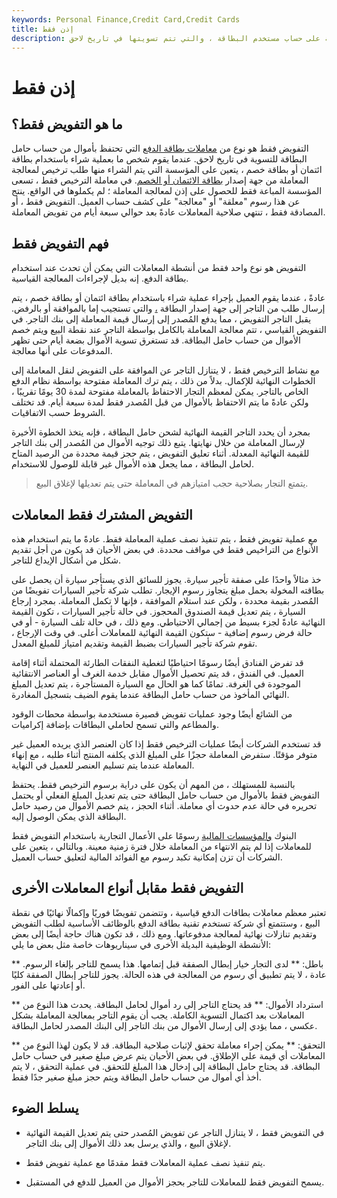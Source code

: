 ```yaml
---
keywords: Personal Finance,Credit Card,Credit Cards
title: إذن فقط
description: معاملة التفويض فقط هي المعاملة التي يتم فيها وضع معاملة معلقة على حساب مستخدم البطاقة ، والتي تتم تسويتها في تاريخ لاحق.
---
```


# إذن فقط
## ما هو التفويض فقط؟

التفويض فقط هو نوع من [معاملات بطاقة الدفع](/transaction) التي تحتفظ بأموال من حساب حامل البطاقة للتسوية في تاريخ لاحق. عندما يقوم شخص ما بعملية شراء باستخدام بطاقة ائتمان أو بطاقة خصم ، يتعين على المؤسسة التي يتم الشراء منها طلب ترخيص لمعالجة المعاملة من جهة إصدار [بطاقة الائتمان أو الخصم](/debitcard). في معاملة الترخيص فقط ، تسعى المؤسسة المباعة فقط للحصول على إذن لمعالجة المعاملة ؛ لم يكملوها في الواقع. ينتج عن هذا رسوم "معلقة" أو "معالجة" على كشف حساب العميل. التفويض فقط ، أو المصادقة فقط ، تنتهي صلاحية المعاملات عادةً بعد حوالي سبعة أيام من تفويض المعاملة.

## فهم التفويض فقط

التفويض هو نوع واحد فقط من أنشطة المعاملات التي يمكن أن تحدث عند استخدام بطاقة الدفع. إنه بديل لإجراءات المعالجة القياسية.

عادةً ، عندما يقوم العميل بإجراء عملية شراء باستخدام بطاقة ائتمان أو بطاقة خصم ، يتم إرسال طلب من التاجر إلى جهة إصدار البطاقة [،](/issuer) والتي تستجيب إما بالموافقة أو بالرفض. يقبل التاجر التفويض ، مما يدفع المُصدر إلى إرسال قيمة المعاملة إلى بنك التاجر. في التفويض القياسي ، تتم معالجة المعاملة بالكامل بواسطة التاجر عند نقطة البيع ويتم خصم الأموال من حساب حامل البطاقة. قد تستغرق تسوية الأموال بضعة أيام حتى تظهر المدفوعات على أنها معالجة.

مع نشاط الترخيص فقط ، لا يتنازل التاجر عن الموافقة على التفويض لنقل المعاملة إلى الخطوات النهائية للإكمال. بدلاً من ذلك ، يتم ترك المعاملة مفتوحة بواسطة نظام الدفع الخاص بالتاجر. يمكن لمعظم التجار الاحتفاظ بالمعاملة مفتوحة لمدة 30 يومًا تقريبًا ، ولكن عادةً ما يتم الاحتفاظ بالأموال من قبل المُصدر فقط لمدة سبعة أيام. قد تختلف الشروط حسب الاتفاقيات.

بمجرد أن يحدد التاجر القيمة النهائية لشحن حامل البطاقة ، فإنه يتخذ الخطوة الأخيرة لإرسال المعاملة من خلال نهايتها. يتبع ذلك توجيه الأموال من المُصدر إلى بنك التاجر للقيمة النهائية المعدلة. أثناء تعليق التفويض ، يتم حجز قيمة محددة من الرصيد المتاح لحامل البطاقة ، مما يجعل هذه الأموال غير قابلة للوصول للاستخدام.

> يتمتع التجار بصلاحية حجب امتيازهم في المعاملة حتى يتم تعديلها لإغلاق البيع.

>

## التفويض المشترك فقط المعاملات

مع عملية تفويض فقط ، يتم تنفيذ نصف عملية المعاملة فقط. عادةً ما يتم استخدام هذه الأنواع من التراخيص فقط في مواقف محددة. في بعض الأحيان قد يكون من أجل تقديم شكل من أشكال الإيداع للتاجر.

خذ مثالاً واحدًا على صفقة تأجير سيارة. يجوز للسائق الذي يستأجر سيارة أن يحصل على بطاقته المخولة بحمل مبلغ يتجاوز رسوم الإيجار. تطلب شركة تأجير السيارات تفويضًا من المُصدر بقيمة محددة ، ولكن عند استلام الموافقة ، فإنها لا تكمل المعاملة. بمجرد إرجاع السيارة ، يتم تعديل قيمة الصندوق المحجوز. في حالة تأجير السيارات ، تكون القيمة النهائية عادةً لجزء بسيط من إجمالي الاحتياطي. ومع ذلك ، في حالة تلف السيارة - أو في حالة فرض رسوم إضافية - ستكون القيمة النهائية للمعاملات أعلى. في وقت الإرجاع ، تقوم شركة تأجير السيارات بضبط القيمة وتقديم امتياز للمبلغ المعدل.

قد تفرض الفنادق أيضًا رسومًا احتياطيًا لتغطية النفقات الطارئة المحتملة أثناء إقامة العميل. في الفندق ، قد يتم تحصيل الأموال مقابل خدمة الغرف أو العناصر الانتقائية الموجودة في الغرفة. تمامًا كما هو الحال مع السيارة المستأجرة ، يتم تعديل المبلغ النهائي المأخوذ من حساب حامل البطاقة عندما يقوم الضيف بتسجيل المغادرة.

من الشائع أيضًا وجود عمليات تفويض قصيرة مستخدمة بواسطة محطات الوقود والمطاعم والتي تسمح لحاملي البطاقات بإضافة إكراميات.

قد تستخدم الشركات أيضًا عمليات الترخيص فقط إذا كان العنصر الذي يريده العميل غير متوفر مؤقتًا. ستفرض المعاملة حجزًا على المبلغ الذي يكلفه المنتج أثناء طلبه ، مع إنهاء المعاملة عندما يتم تسليم العنصر للعميل في النهاية.

بالنسبة للمستهلك ، من المهم أن يكون على دراية برسوم الترخيص فقط. يحتفظ التفويض فقط بالأموال من حساب حامل البطاقة حتى يتم تعديل المبلغ الفعلي أو يحتمل تحريره في حالة عدم حدوث أي معاملة. أثناء الحجز ، يتم خصم الأموال من رصيد حامل البطاقة الذي يمكن الوصول إليه.

البنوك [والمؤسسات المالية](/financialinstitution) رسومًا على الأعمال التجارية باستخدام التفويض فقط للمعاملات إذا لم يتم الانتهاء من المعاملة خلال فترة زمنية معينة. وبالتالي ، يتعين على الشركات أن تزن إمكانية تكبد رسوم مع الفوائد المالية لتعليق حساب العميل.

## التفويض فقط مقابل أنواع المعاملات الأخرى

تعتبر معظم معاملات بطاقات الدفع قياسية ، وتتضمن تفويضًا فوريًا وإكمالًا نهائيًا في نقطة البيع ، وستتمتع أي شركة تستخدم تقنية بطاقة الدفع بالوظائف الأساسية لطلب التفويض وتقديم تنازلات نهائية لمعالجة مدفوعاتها. ومع ذلك ، قد تكون هناك حاجة أيضًا إلى بعض الأنشطة الوظيفية البديلة الأخرى في سيناريوهات خاصة مثل بعض ما يلي:

** باطل: ** لدى التجار خيار إبطال الصفقة قبل إتمامها. هذا يسمح للتاجر بإلغاء الرسوم. عادة ، لا يتم تطبيق أي رسوم من المعالجة في هذه الحالة. يجوز للتاجر إبطال الصفقة كليًا أو إعادتها على الفور.

** استرداد الأموال: ** قد يحتاج التاجر إلى رد أموال لحامل البطاقة. يحدث هذا النوع من المعاملات بعد اكتمال التسوية الكاملة. يجب أن يقوم التاجر بمعالجة المعاملة بشكل عكسي ، مما يؤدي إلى إرسال الأموال من بنك التاجر إلى البنك المصدر لحامل البطاقة.

** التحقق: ** يمكن إجراء معاملة تحقق لإثبات صلاحية البطاقة. قد لا يكون لهذا النوع من المعاملات أي قيمة على الإطلاق. في بعض الأحيان يتم عرض مبلغ صغير في حساب حامل البطاقة. قد يحتاج حامل البطاقة إلى إدخال هذا المبلغ للتحقق. في عملية التحقق ، لا يتم أخذ أي أموال من حساب حامل البطاقة ويتم حجز مبلغ صغير جدًا فقط.

## يسلط الضوء

- في التفويض فقط ، لا يتنازل التاجر عن تفويض المُصدر حتى يتم تعديل القيمة النهائية لإغلاق البيع ، والذي يرسل بعد ذلك الأموال إلى بنك التاجر.

- يتم تنفيذ نصف عملية المعاملات فقط مقدمًا مع عملية تفويض فقط.

- يسمح التفويض فقط للمعاملات للتاجر بحجز الأموال من العميل للدفع في المستقبل.


